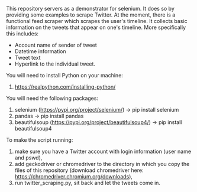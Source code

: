 This repository servers as a demonstrator for selenium. It does so by providing some examples to scrape Twitter.
At the moment, there is a functional feed scraper which scrapes the user's timeline. It collects basic information on the tweets that appear on one's timeline. More specifically this includes:
- Account name of sender of tweet
- Datetime information
- Tweet text
- Hyperlink to the individual tweet.

You will need to install Python on your machine:
1. https://realpython.com/installing-python/

You will need the following packages:
1. selenium (https://pypi.org/project/selenium/) -> pip install selenium
2. pandas -> pip install pandas
3. beautifulsoup (https://pypi.org/project/beautifulsoup4/) -> pip install beautifulsoup4

To make the script running: 
1. make sure you have a Twitter account with login information (user name and pswd),
2. add geckodriver or chromedriver to the directory in which you copy the files of this repository (download chromedriver here: https://chromedriver.chromium.org/downloads),
3. run twitter_scraping.py, sit back and let the tweets come in.
 
